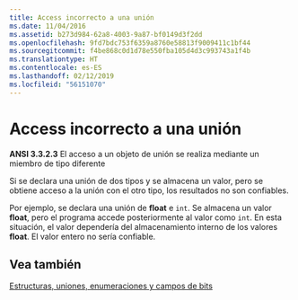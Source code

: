 ```yaml
---
title: Access incorrecto a una unión
ms.date: 11/04/2016
ms.assetid: b273d984-62a8-4003-9a87-bf0149d3f2dd
ms.openlocfilehash: 9fd7bdc753f6359a8760e58813f9009411c1bf44
ms.sourcegitcommit: f4be868c0d1d78e550fba105d4d3c993743a1f4b
ms.translationtype: HT
ms.contentlocale: es-ES
ms.lasthandoff: 02/12/2019
ms.locfileid: "56151070"
---
```

# <a name="improper-access-to-a-union"></a>Access incorrecto a una unión

**ANSI 3.3.2.3** El acceso a un objeto de unión se realiza mediante un miembro de tipo diferente

Si se declara una unión de dos tipos y se almacena un valor, pero se obtiene acceso a la unión con el otro tipo, los resultados no son confiables.

Por ejemplo, se declara una unión de **float** e `int`. Se almacena un valor **float**, pero el programa accede posteriormente al valor como `int`. En esta situación, el valor dependería del almacenamiento interno de los valores **float**. El valor entero no sería confiable.

## <a name="see-also"></a>Vea también

[Estructuras, uniones, enumeraciones y campos de bits](../c-language/structures-unions-enumerations-and-bit-fields.md)
